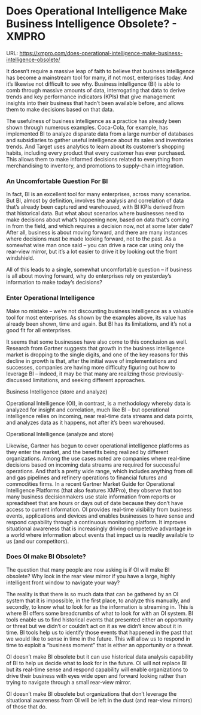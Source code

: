 # Does Operational Intelligence Make Business Intelligence Obsolete? - XMPRO

URL: https://xmpro.com/does-operational-intelligence-make-business-intelligence-obsolete/

It doesn’t require a massive leap of faith to believe that business intelligence has become a mainstream tool for many, if not most, enterprises today. And it’s likewise not difficult to see why. Business intelligence (BI) is able to comb through massive amounts of data, interrogating that data to derive trends and key performance indicators (KPIs) that give management insights into their business that hadn’t been available before, and allows them to make decisions based on that data.

The usefulness of business intelligence as a practice has already been shown through numerous examples. Coca-Cola, for example, has implemented BI to analyze disparate data from a large number of databases and subsidiaries to gather useful intelligence about its sales and inventories trends. And Target uses analytics to learn about its customer’s shopping habits, including every product that every customer has ever purchased. This allows them to make informed decisions related to everything from merchandising to inventory, and promotions to supply-chain integration.

### An Uncomfortable Question For BI

In fact, BI is an excellent tool for many enterprises, across many scenarios. But BI, almost by definition, involves the analysis and correlation of data that’s already been captured and warehoused, with BI KPIs derived from that historical data. But what about scenarios where businesses need to make decisions about what’s happening now, based on data that’s coming in from the field, and which requires a decision now, not at some later date? After all, business is about moving forward, and there are many instances where decisions must be made looking forward, not to the past. As a somewhat wise man once said – you can drive a race car using only the rear-view mirror, but it’s a lot easier to drive it by looking out the front windshield.

All of this leads to a single, somewhat uncomfortable question – if business is all about moving forward, why do enterprises rely on yesterday’s information to make today’s decisions?

### Enter Operational Intelligence

Make no mistake – we’re not discounting business intelligence as a valuable tool for most enterprises. As shown by the examples above, its value has already been shown, time and again. But BI has its limitations, and it’s not a good fit for all enterprises.

It seems that some businesses have also come to this conclusion as well. Research from Gartner suggests that growth in the business intelligence market is dropping to the single digits, and one of the key reasons for this decline in growth is that, after the initial wave of implementations and successes, companies are having more difficulty figuring out how to leverage BI – indeed, it may be that many are realizing those previously-discussed limitations, and seeking different approaches.



Business Intelligence (store and analyze)

Operational Intelligence (OI), in contrast, is a methodology whereby data is analyzed for insight and correlation, much like BI – but operational intelligence relies on incoming, near real-time data streams and data points, and analyzes data as it happens, not after it’s been warehoused.



Operational Intelligence (analyze and store)

Likewise, Gartner has begun to cover operational intelligence platforms as they enter the market, and the benefits being realized by different organizations. Among the use cases noted are companies where real-time decisions based on incoming data streams are required for successful operations. And that’s a pretty wide range, which includes anything from oil and gas pipelines and refinery operations to financial futures and commodities firms. In a recent Gartner Market Guide for Operational Intelligence Platforms (that also features XMPro), they observe that too many business decisionmakers use stale information from reports or spreadsheet that are hours or days out of date because they don’t have access to current information. OI provides real-time visibility from business events, applications and devices and enables businesses to have sense and respond capability through a continuous monitoring platform. It improves situational awareness that is increasingly driving competetive advantage in a world where information about events that impact us is readily available to us (and our competitors).

### Does OI make BI Obsolete?

The question that many people are now asking is if OI will make BI obsolete? Why look in the rear view mirror if you have a large, highly intelligent front window to navigate your way?

The reality is that there is so much data that can be gathered by an OI system that it is impossible, in the first place, to analyze this manually, and secondly, to know what to look for as the information is streaming in. This is where BI offers some breadcrumbs of what to look for with an OI system. BI tools enable us to find historical events that presented either an opportunity or threat but we didn’t or couldn’t act on it as we didn’t know about it in time. BI tools help us to identify those events that happened in the past that we would like to sense in time in the future. This will allow us to respond in time to exploit a “business moment” that is either an opportunity or a threat.

OI doesn’t make BI obsolete but it can use historical data analysis capability of BI to help us decide what to look for in the future. OI will not replace BI but its real-time sense and respond capability will enable organizations to drive their business with eyes wide open and forward looking rather than trying to navigate through a small rear-view mirror.

OI doesn’t make BI obsolete but organizations that don’t leverage the situational awareness from OI will be left in the dust (and rear-view mirrors) of those that do. 

